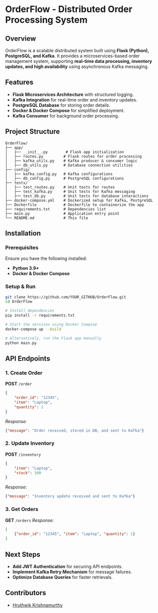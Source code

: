 # OrderFlow - Distributed Order Processing System

## Overview
OrderFlow is a scalable distributed system built using **Flask (Python), PostgreSQL, and Kafka**. It provides a microservices-based order management system, supporting **real-time data processing, inventory updates, and high availability** using asynchronous Kafka messaging.

## Features
- **Flask Microservices Architecture** with structured logging.
- **Kafka Integration** for real-time order and inventory updates.
- **PostgreSQL Database** for storing order details.
- **Docker & Docker Compose** for simplified deployment.
- **Kafka Consumer** for background order processing.

## Project Structure
```
OrderFlow/
├── app/
│   ├── __init__.py        # Flask app initialization
│   ├── routes.py         # Flask routes for order processing
│   ├── kafka_utils.py    # Kafka producer & consumer logic
│   ├── db_utils.py       # Database connection utilities
├── config/
│   ├── kafka_config.py   # Kafka configurations
│   ├── db_config.py      # PostgreSQL configurations
├── tests/
│   ├── test_routes.py    # Unit tests for routes
│   ├── test_kafka.py     # Unit tests for Kafka messaging
│   ├── test_db.py        # Unit tests for database interactions
├── docker-compose.yml    # Dockerized setup for Kafka, PostgreSQL
├── Dockerfile            # Dockerfile to containerize the app
├── requirements.txt      # Dependencies list
├── main.py               # Application entry point
└── README.md             # This file
```

## Installation
### Prerequisites
Ensure you have the following installed:
- **Python 3.9+**
- **Docker & Docker Compose**

### Setup & Run
```sh
git clone https://github.com/YOUR_GITHUB/OrderFlow.git
cd OrderFlow

# Install dependencies
pip install -r requirements.txt

# Start the services using Docker Compose
docker-compose up --build

# Alternatively, run the Flask app manually
python main.py
```

## API Endpoints
### 1. Create Order
**POST** `/order`
```json
{
    "order_id": "12345",
    "item": "Laptop",
    "quantity": 1
}
```
_Response:_
```json
{"message": "Order received, stored in DB, and sent to Kafka"}
```

### 2. Update Inventory
**POST** `/inventory`
```json
{
    "item": "Laptop",
    "stock": 100
}
```
_Response:_
```json
{"message": "Inventory update received and sent to Kafka"}
```

### 3. Get Orders
**GET** `/orders`
_Response:_
```json
[
    {"order_id": "12345", "item": "Laptop", "quantity": 1}
]
```

## Next Steps
- **Add JWT Authentication** for securing API endpoints.
- **Implement Kafka Retry Mechanism** for message failures.
- **Optimize Database Queries** for faster retrievals.

## Contributors
- [Hruthwik Krishnamurthy](https://github.com/hruthwikkk)

